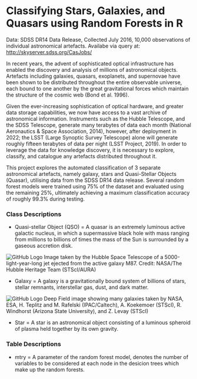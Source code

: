 # Classifying Stars, Galaxies, and Quasars using Random Forests in R

Data: SDSS DR14 Data Release, Collected July 2016, 10,000 observations of individual astronomical artefacts.
Availabe via query at: http://skyserver.sdss.org/CasJobs/

In recent years, the advent of sophisticated optical infrastructure has enabled the discovery and analysis of millions of astronomical objects. Artefacts including galaxies, quasars, exoplanets, and supernovae have been shown to be distributed throughout the entire observable universe, each bound to one another by the great gravitational forces which maintain the structure of the cosmic web (Bond et al. 1996).

  Given the ever-increasing sophistication of optical hardware, and greater data storage capabilities, we now have access to a vast archive of astronomical information. Instruments such as the Hubble Telescope, and the SDSS Telescope, generate many terabytes of data each month (National Aeronautics & Space Association, 2014), however, after deployment in 2022; the LSST (Large Synoptic Survey Telescope) alone will generate roughly fifteen terabytes of data per night (LSST Project, 2019). In order to leverage the data for knowledge discovery, it is necessary to explore, classify, and catalogue any artefacts distributed throughout it.

This project explores the automated classification of 3 separate astronomical artefacts, namely galaxy, stars and Quasi-Stellar Objects (Quasar), utilising data from the SDSS DR14 data release. Several random forest models were trained using 75% of the dataset and evaluated using the remaining 25%, ultimately achieving a maximum classification accuracy of roughly 99.3% during testing.

### Class Descriptions

  - Quasi-stellar Object (QSO) = A quasar is an extremely luminous active galactic nucleus, 
                                 in which a supermassive black hole with mass ranging from 
                                 millions to billions of times the mass of the Sun is surrounded 
                                 by a gaseous accretion disk.
                                 
![GitHub Logo](https://scx2.b-cdn.net/gfx/news/hires/2016/1-whatareactiv.jpg)
Image taken by the Hubble Space Telescope of a 5000-light-year-long jet ejected from the active galaxy M87. Credit: NASA/The Hubble Heritage Team (STScI/AURA)                                 
  
  - Galaxy = A galaxy is a gravitationally bound system of billions of stars, 
             stellar remnants, interstellar gas, dust, and dark matter.
             
![GitHub Logo](https://compote.slate.com/images/109b7bae-e619-4acb-bfba-830052821548.jpg)
Deep Field image showing many galaxies taken by NASA, ESA, H. Teplitz and M. Rafelski (IPAC/Caltech), A. Koekemoer (STScI), 
R. Windhorst (Arizona State University), and Z. Levay (STScI)
     
     
  - Star = A star is an astronomical object consisting of a 
           luminous spheroid of plasma held together by its 
           own gravity.
           
             
### Table Descriptions

  - mtry = A parameter of the random forest model, denotes
           the number of variables to be considered at each
           node in the desicion trees which make up the random
           forests.
           
  
